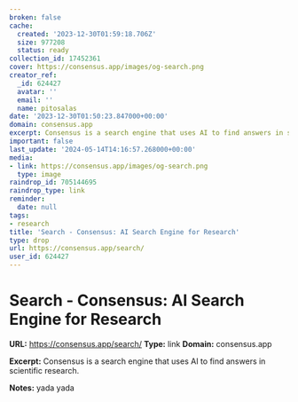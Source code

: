 ```yaml
---
broken: false
cache:
  created: '2023-12-30T01:59:18.706Z'
  size: 977208
  status: ready
collection_id: 17452361
cover: https://consensus.app/images/og-search.png
creator_ref:
  _id: 624427
  avatar: ''
  email: ''
  name: pitosalas
date: '2023-12-30T01:50:23.847000+00:00'
domain: consensus.app
excerpt: Consensus is a search engine that uses AI to find answers in scientific research.
important: false
last_update: '2024-05-14T14:16:57.268000+00:00'
media:
- link: https://consensus.app/images/og-search.png
  type: image
raindrop_id: 705144695
raindrop_type: link
reminder:
  date: null
tags:
- research
title: 'Search - Consensus: AI Search Engine for Research'
type: drop
url: https://consensus.app/search/
user_id: 624427
---
```


# Search - Consensus: AI Search Engine for Research

**URL:** https://consensus.app/search/
**Type:** link
**Domain:** consensus.app

**Excerpt:** Consensus is a search engine that uses AI to find answers in scientific research.

**Notes:**
yada yada
